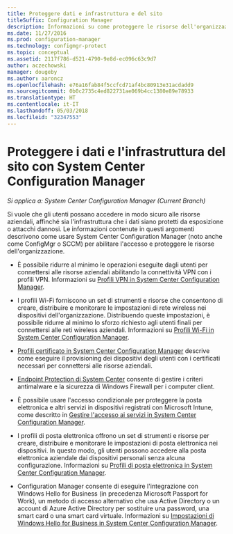 ```yaml
---
title: Proteggere dati e infrastruttura e del sito
titleSuffix: Configuration Manager
description: Informazioni su come proteggere le risorse dell'organizzazione da esposizione o attacchi dannosi con System Center Configuration Manager.
ms.date: 11/27/2016
ms.prod: configuration-manager
ms.technology: configmgr-protect
ms.topic: conceptual
ms.assetid: 2117f786-d521-4790-9e8d-ec096c63c9d7
author: aczechowski
manager: dougeby
ms.author: aaroncz
ms.openlocfilehash: e76a16fab84f5ccfcd71af4bc80913e31acdadd9
ms.sourcegitcommit: 0b0c2735c4ed822731ae069b4cc1380e89e78933
ms.translationtype: HT
ms.contentlocale: it-IT
ms.lasthandoff: 05/03/2018
ms.locfileid: "32347553"
---
```

# <a name="protect-data-and-site-infrastructure-with-system-center-configuration-manager"></a>Proteggere i dati e l'infrastruttura del sito con System Center Configuration Manager

*Si applica a: System Center Configuration Manager (Current Branch)*


Si vuole che gli utenti possano accedere in modo sicuro alle risorse aziendali, affinché sia l'infrastruttura che i dati siano protetti da esposizione o attacchi dannosi. Le informazioni contenute in questi argomenti descrivono come usare System Center Configuration Manager (noto anche come ConfigMgr o SCCM) per abilitare l'accesso e proteggere le risorse dell'organizzazione.  

-   È possibile ridurre al minimo le operazioni eseguite dagli utenti per connettersi alle risorse aziendali abilitando la connettività VPN con i profili VPN. Informazioni su [Profili VPN in System Center Configuration Manager](../deploy-use/vpn-profiles.md).  

-   I profili Wi-Fi forniscono un set di strumenti e risorse che consentono di creare, distribuire e monitorare le impostazioni di rete wireless nei dispositivi dell'organizzazione. Distribuendo queste impostazioni, è possibile ridurre al minimo lo sforzo richiesto agli utenti finali per connettersi alle reti wireless aziendali. Informazioni su [Profili Wi-Fi in System Center Configuration Manager](/sccm/protect/deploy-use/create-wifi-profiles).  

-   [Profili certificato in System Center Configuration Manager](../deploy-use/introduction-to-certificate-profiles.md) descrive come eseguire il provisioning dei dispositivi degli utenti con i certificati necessari per connettersi alle risorse aziendali.  

-   [Endpoint Protection di System Center](../deploy-use/endpoint-protection.md) consente di gestire i criteri antimalware e la sicurezza di Windows Firewall per i computer client.  

-   È possibile usare l'accesso condizionale per proteggere la posta elettronica e altri servizi in dispositivi registrati con Microsoft Intune, come descritto in [Gestire l'accesso ai servizi in System Center Configuration Manager](../deploy-use/manage-access-to-services.md).  

-   I profili di posta elettronica offrono un set di strumenti e risorse per creare, distribuire e monitorare le impostazioni di posta elettronica nei dispositivi. In questo modo, gli utenti possono accedere alla posta elettronica aziendale dai dispositivi personali senza alcuna configurazione. Informazioni su [Profili di posta elettronica in System Center Configuration Manager](../deploy-use/introduction-to-email-profiles.md).  

-   Configuration Manager consente di eseguire l'integrazione con Windows Hello for Business (in precedenza Microsoft Passport for Work), un metodo di accesso alternativo che usa Active Directory o un account di Azure Active Directory per sostituire una password, una smart card o una smart card virtuale. Informazioni su [Impostazioni di Windows Hello for Business in System Center Configuration Manager](../deploy-use/windows-hello-for-business-settings.md).  
